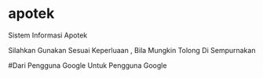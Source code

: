# apotek
Sistem Informasi Apotek

Silahkan Gunakan Sesuai Keperluaan , Bila Mungkin Tolong Di Sempurnakan 

#Dari Pengguna Google Untuk Pengguna Google 
